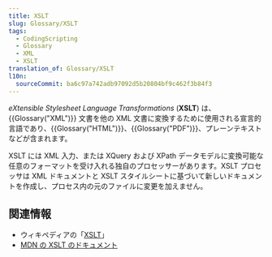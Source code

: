 ```yaml
---
title: XSLT
slug: Glossary/XSLT
tags:
  - CodingScripting
  - Glossary
  - XML
  - XSLT
translation_of: Glossary/XSLT
l10n:
  sourceCommit: ba6c97a742adb97092d5b20804bf9c462f3b84f3
---
```

_eXtensible Stylesheet Language Transformations_ (**XSLT**) は、{{Glossary("XML")}} 文書を他の XML 文書に変換するために使用される宣言的言語であり、{{Glossary("HTML")}}、{{Glossary("PDF")}}、プレーンテキストなどが含まれます。

XSLT には XML 入力、または XQuery および XPath データモデルに変換可能な任意のフォーマットを受け入れる独自のプロセッサーがあります。XSLT プロセッサは XML ドキュメントと XSLT スタイルシートに基づいて新しいドキュメントを作成し、プロセス内の元のファイルに変更を加えません。

## 関連情報

- ウィキペディアの「[XSLT](https://ja.wikipedia.org/wiki/XSLT)」
- [MDN の XSLT のドキュメント](/ja/docs/Web/XSLT)
